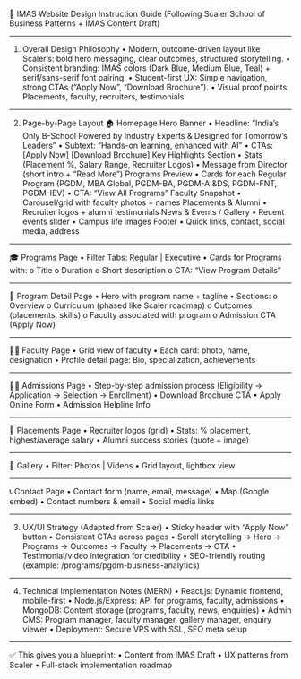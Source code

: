 🎨 IMAS Website Design Instruction Guide
(Following Scaler School of Business Patterns + IMAS Content Draft)
________________________________________
1. Overall Design Philosophy
•	Modern, outcome-driven layout like Scaler’s: bold hero messaging, clear outcomes, structured storytelling.
•	Consistent branding: IMAS colors (Dark Blue, Medium Blue, Teal) + serif/sans-serif font pairing.
•	Student-first UX: Simple navigation, strong CTAs (“Apply Now”, “Download Brochure”).
•	Visual proof points: Placements, faculty, recruiters, testimonials.
________________________________________
2. Page-by-Page Layout
🏠 Homepage
Hero Banner
•	Headline: “India’s Only B-School Powered by Industry Experts & Designed for Tomorrow’s
Leaders”
•	Subtext: “Hands-on learning, enhanced with AI”
•	CTAs: [Apply Now] [Download Brochure]
Key Highlights Section
•	Stats (Placement %, Salary Range, Recruiter Logos)
•	Message from Director (short intro + “Read More”)
Programs Preview
•	Cards for each Regular Program (PGDM, MBA Global, PGDM-BA, PGDM-AI&DS, PGDM-FNT, PGDM-IEV)
•	CTA: “View All Programs”
Faculty Snapshot
•	Carousel/grid with faculty photos + names
Placements & Alumni
•	Recruiter logos + alumni testimonials
News & Events / Gallery
•	Recent events slider
•	Campus life images
Footer
•	Quick links, contact, social media, address
________________________________________
🎓 Programs Page
•	Filter Tabs: Regular | Executive
•	Cards for Programs with:
o	Title
o	Duration
o	Short description
o	CTA: “View Program Details”
________________________________________
📘 Program Detail Page
•	Hero with program name + tagline
•	Sections:
o	Overview
o	Curriculum (phased like Scaler roadmap)
o	Outcomes (placements, skills)
o	Faculty associated with program
o	Admission CTA (Apply Now)
________________________________________
👨‍🏫 Faculty Page
•	Grid view of faculty
•	Each card: photo, name, designation
•	Profile detail page: Bio, specialization, achievements
________________________________________
🧑‍🎓 Admissions Page
•	Step-by-step admission process (Eligibility → Application → Selection → Enrollment)
•	Download Brochure CTA
•	Apply Online Form
•	Admission Helpline Info
________________________________________
💼 Placements Page
•	Recruiter logos (grid)
•	Stats: % placement, highest/average salary
•	Alumni success stories (quote + image)
________________________________________
📸 Gallery
•	Filter: Photos | Videos
•	Grid layout, lightbox view
________________________________________
📞 Contact Page
•	Contact form (name, email, message)
•	Map (Google embed)
•	Contact numbers & email
•	Social media links
________________________________________
3. UX/UI Strategy (Adapted from Scaler)
•	Sticky header with “Apply Now” button
•	Consistent CTAs across pages
•	Scroll storytelling → Hero → Programs → Outcomes → Faculty → Placements → CTA
•	Testimonial/video integration for credibility
•	SEO-friendly routing (example: /programs/pgdm-business-analytics)
________________________________________
4. Technical Implementation Notes (MERN)
•	React.js: Dynamic frontend, mobile-first
•	Node.js/Express: API for programs, faculty, admissions
•	MongoDB: Content storage (programs, faculty, news, enquiries)
•	Admin CMS: Program manager, faculty manager, gallery manager, enquiry viewer
•	Deployment: Secure VPS with SSL, SEO meta setup
________________________________________
✅ This gives you a blueprint:
•	Content from IMAS Draft
•	UX patterns from Scaler
•	Full-stack implementation roadmap

